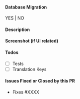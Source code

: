 #### Database Migration
YES | NO

#### Description

#### Screenshot (if UI related)

#### Todos
- [ ] Tests
- [ ] Translation Keys

#### Issues Fixed or Closed by this PR

* Fixes #XXXX

